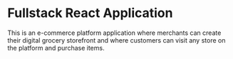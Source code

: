 # Fullstack React Application

This is an e-commerce platform application where merchants can create their digital grocery storefront and where customers can visit any store on the platform and purchase items.
